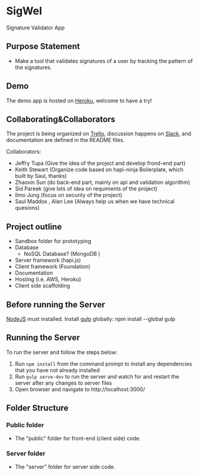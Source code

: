 # SigWel

Signature Validator App

## Purpose Statement
 - Make a tool that validates signatures of a user by tracking the pattern of the signatures.

## Demo
The demo app is hosted on [Heroku](http://sigwel.herokuapp.com), welcome to have a try!

## Collaborating&Collaborators
The project is being organized on [Trello](https://trello.com/b/jikk5lqR/sigwel), discussion happens on [Slack](https://nodejshouston.slack.com/messages/code-sigwel/), and documentation are defined in the README files.

Collaborators:
- Jeffry Tupa (Give the idea of the project and develop frond-end part)
- Keith Stewart (Organize code based on hapi-ninja Boilerplate, which built by Saul, thanks)
- Zhaoxin Sun (do back-end part, mainly on api and validation algorithm)
- Sid Pareek (give lots of idea on requiments of the project)
- Ilmo Jung (focus on security of the project)
- Saul Maddox , Alan Lee (Always help us when we have technical quesions)

## Project outline
- Sandbox folder for prototyping
- Database
	- NoSQL Database? (MongoDB )
- Server framework (hapi.js)
- Client framework (Foundation)
- Documentation
- Hosting (i.e. AWS, Heroku)
- Client side scaffolding

## Before running the Server
[NodeJS](https://nodejs.org/) must installed.
Install [gulp](https://github.com/gulpjs/gulp/blob/master/docs/getting-started.md) globally: npm install --global gulp

## Running the Server
To run the server and follow the steps below:
1. Run `npm install` from the command prompt to install any dependencies that you have not already installed
2. Run `gulp serve-dev` to run the server and watch for and restart the server after any changes to server files
3. Open browser and navigate to http://localhost:3000/


## Folder Structure
### Public folder
 - The "public" folder for front-end (client side) code.

### Server folder
- The "server" folder for server side code.
